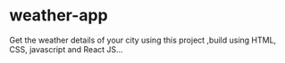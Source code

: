 # weather-app
Get the weather details of your city using this project ,build using HTML, CSS, javascript and React JS...
